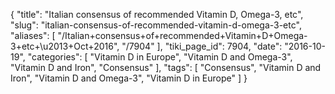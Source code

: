 {
    "title": "Italian consensus of recommended Vitamin D, Omega-3, etc",
    "slug": "italian-consensus-of-recommended-vitamin-d-omega-3-etc",
    "aliases": [
        "/Italian+consensus+of+recommended+Vitamin+D+Omega-3+etc+\u2013+Oct+2016",
        "/7904"
    ],
    "tiki_page_id": 7904,
    "date": "2016-10-19",
    "categories": [
        "Vitamin D in Europe",
        "Vitamin D and Omega-3",
        "Vitamin D and Iron",
        "Consensus"
    ],
    "tags": [
        "Consensus",
        "Vitamin D and Iron",
        "Vitamin D and Omega-3",
        "Vitamin D in Europe"
    ]
}
